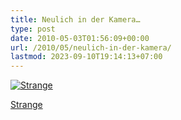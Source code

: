 ```yaml
---
title: Neulich in der Kamera…
type: post
date: 2010-05-03T01:56:09+00:00
url: /2010/05/neulich-in-der-kamera/
lastmod: 2023-09-10T19:14:13+07:00
---
```

<div class="media image">
  <a href="http://www.flickr.com/photos/schreibblogade/4574668721/" title="Strange"><img src="//farm5.static.flickr.com/4019/4574668721_62df95ffa7.jpg" alt="Strange" /></p>

  <p>
    Strange
  </p>

  <p>
    </a></div>
